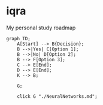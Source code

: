 # iqra
My personal study roadmap

```mermaid
graph TD;
    A[Start] --> B{Decision};
    B -->|Yes| C[Option 1];
    B -->|No| D[Option 2];
    B --> F[Option 3];
    C --> E[End];
    D --> E[End];
    K --> B;

    G;
    
    click G "./NeuralNetworks.md";
```
